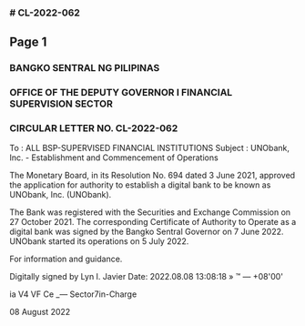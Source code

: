 ### # CL-2022-062

## Page 1

### BANGKO SENTRAL NG PILIPINAS

### OFFICE OF THE DEPUTY GOVERNOR I FINANCIAL SUPERVISION SECTOR

### CIRCULAR LETTER NO. CL-2022-062

To : ALL BSP-SUPERVISED FINANCIAL INSTITUTIONS Subject : UNObank, Inc. - Establishment and Commencement of Operations

The Monetary Board, in its Resolution No. 694 dated 3 June 2021, approved the application for authority to establish a digital bank to be known as UNObank, Inc. (UNObank).

The Bank was registered with the Securities and Exchange Commission on 27 October 2021. The corresponding Certificate of Authority to Operate as a digital bank was signed by the Bangko Sentral Governor on 7 June 2022. UNObank started its operations on 5 July 2022.

For information and guidance.

Digitally signed by Lyn I. Javier Date: 2022.08.08 13:08:18 » ™ — +08'00'

ia V4 VF Ce _— Sector7in-Charge

08 August 2022 